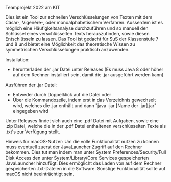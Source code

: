Teamprojekt 2022 am KIT


Dies ist ein Tool zur schnellen Verschlüsselungen von Texten mit dem Cäsar-, Vigenère-, oder monoalphabetischem Verfahren. Ausserdem ist es möglich eine Häufigkeitsanalyse durchzuführen und so manuell den Schlüssel eines verschlüsselten Texts herauszufinden, sowie diesen Entschlüsseln zu lassen.
Das Tool ist gedacht für SuS der Klassenstufe 7 und 8 und bietet eine Möglichkeit das theoretische Wissen zu symmetrischen Verschlüsselungen praktisch anzuwenden.


Installation:
 - herunterladen der .jar Datei unter Releases
(Es muss Java 8 oder höher auf dem Rechner installiert sein, damit die .jar ausgeführt werden kann)


Ausführen der .jar Datei:
 - Entweder durch Doppelklick auf die Datei oder
 - Über die Kommandozeile, indem erst in das Verzeichnis gewechselt wird, welches die .jar enthält und dann "java -jar [Name der .jar].jar" eingegeben wird


Unter Releases findet sich auch eine .pdf Datei mit Aufgaben, sowie eine .zip Datei, welche die in der .pdf Datei enthaltenen verschlüsselten Texte als .txt's zur Verfügung stellt.



Hinweis für macOS-Nutzer:
Um die volle Funktionalität nutzen zu können muss eventuell zuerst der JavaLauncher Zugriff auf den Rechner bekommen. Dies tut man indem man unter System Preferences/Security/Full Disk Access den unter System/Library/Core Services gespeicherten JavaLauncher hinzufügt.
Dies ermöglicht das Laden von auf dem Rechner gespeicherten .txt-Dateien in die Software. Sonstige Funktionalität sollte auf macOS nicht beeinträchtigt sein.